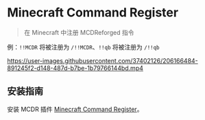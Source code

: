 # Minecraft Command Register

> 在 Minecraft 中注册 MCDReforged 指令

例：`!!MCDR` 将被注册为 `/!!MCDR`、`!!qb` 将被注册为 `/!!qb`

https://user-images.githubusercontent.com/37402126/206166484-891245f2-d148-487d-b7be-1b79766144bd.mp4

## 安装指南

安装 MCDR 插件 [Minecraft Command Register](https://github.com/AnzhiZhang/MCDReforgedPlugins/tree/master/minecraft_command_register)。
